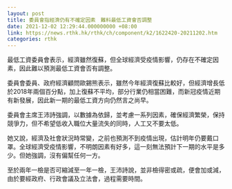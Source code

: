```yaml
---
layout: post
title: 委員會指經濟仍有不確定因素　難料最低工資會否調整
date: 2021-12-02 12:29:44.000000000 +08:00
link: https://news.rthk.hk/rthk/ch/component/k2/1622420-20211202.htm
categories: rthk
---
```


最低工資委員會表示，經濟雖然復蘇，但全球經濟受疫情影響，仍存在不確定因素，因此難以預測最低工資會否有調整。 

委員會委員、政府經濟顧問歐錫熊表示，雖然今年經濟復蘇比較好，但經濟增長低於2018年兩個百分點，加上復蘇不平均，部分行業仍相當困難，而新冠疫情近期有新發展，因此新一期的最低工資方向仍然言之尚早。 

委員會主席王沛詩強調，以數據為依歸，並考慮一系列因素，確保經濟繁榮，保持競爭力，但不希望低收入職位大量流失的同時，人工又不要太低。 

她又說，經濟及社會狀況時常變，之前也預測不到疫情出現，估計明年仍要戴口罩。全球經濟受疫情影響，不明朗因素有好多，這一刻無法預計下一期的水平是多少。但她強調，沒有偏幫任何一方。 

至於兩年一檢是否可縮減至一年一檢，王沛詩說，並非檢得密或疏，便會加或減，由於要經政府、行政會議及立法會，過程需要時間。
